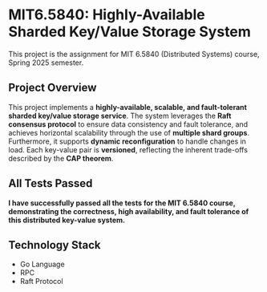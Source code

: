 # MIT6.5840: Highly-Available Sharded Key/Value Storage System
This project is the assignment for MIT 6.5840 (Distributed Systems) course, Spring 2025 semester.
## Project Overview
This project implements a **highly-available, scalable, and fault-tolerant sharded key/value storage service**. The system leverages the **Raft consensus protocol** to ensure data consistency and fault tolerance, and achieves horizontal scalability through the use of **multiple shard groups**. Furthermore, it supports **dynamic reconfiguration** to handle changes in load. Each key-value pair is **versioned**, reflecting the inherent trade-offs described by the **CAP theorem**.
## All Tests Passed
**I have successfully passed all the tests for the MIT 6.5840 course, demonstrating the correctness, high availability, and fault tolerance of this distributed key-value system.**
## Technology Stack
- Go Language
- RPC
- Raft Protocol